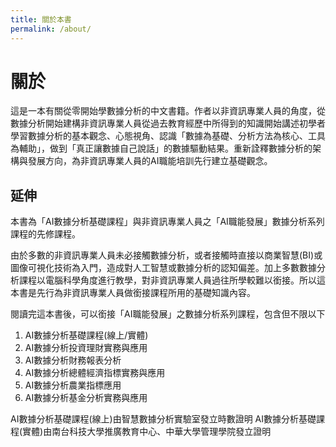 ```yaml
---
title: 關於本書
permalink: /about/
---
```


# 關於

這是一本有關從零開始學數據分析的中文書籍。作者以非資訊專業人員的角度，從數據分析開始建構非資訊專業人員從過去教育經歷中所得到的知識開始講述初學者學習數據分析的基本觀念、心態視角、認識「數據為基礎、分析方法為核心、工具為輔助」，做到「真正讓數據自己說話」的數據驅動結果。重新詮釋數據分析的架構與發展方向，為非資訊專業人員的AI職能培訓先行建立基礎觀念。

## 延伸

本書為「AI數據分析基礎課程」與非資訊專業人員之「AI職能發展」數據分析系列課程的先修課程。

由於多數的非資訊專業人員未必接觸數據分析，或者接觸時直接以商業智慧(BI)或圖像可視化技術為入門，造成對人工智慧或數據分析的認知偏差。加上多數數據分析課程以電腦科學角度進行教學，對非資訊專業人員過往所學較難以銜接。所以這本書是先行為非資訊專業人員做銜接課程所用的基礎知識內容。

閱讀完這本書後，可以銜接「AI職能發展」之數據分析系列課程，包含但不限以下

1. AI數據分析基礎課程(線上/實體)
2. AI數據分析投資理財實務與應用
3. AI數據分析財務報表分析
4. AI數據分析總體經濟指標實務與應用
5. AI數據分析農業指標應用
6. AI數據分析基金分析實務與應用

AI數據分析基礎課程(線上)由智慧數據分析實驗室發立時數證明
AI數據分析基礎課程(實體)由南台科技大學推廣教育中心、中華大學管理學院發立證明

